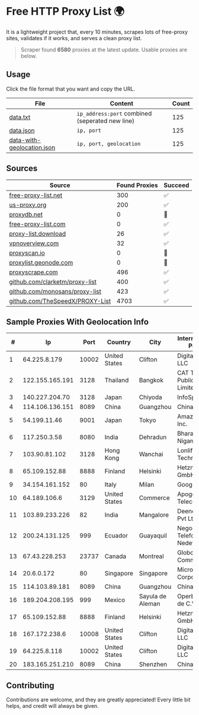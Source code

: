 
# Free HTTP Proxy List 🌍

It is a lightweight project that, every 10 minutes, scrapes lots of free-proxy sites, validates if it works, and serves a clean proxy list.


> Scraper found **6580** proxies at the latest update. Usable proxies are below.

## Usage

Click the file format that you want and copy the URL.


|File|Content|Count|
|----|-------|-----|
|[data.txt](https://raw.githubusercontent.com/themiralay/Proxy-List-World/master/data.txt)|`ip_address:port` combined (seperated new line)|125|
|[data.json](https://raw.githubusercontent.com/themiralay/Proxy-List-World/master/data.json)|`ip, port`|125|
|[data-with-geolocation.json](https://raw.githubusercontent.com/themiralay/Proxy-List-World/master/data-with-geolocation.json)|`ip, port, geolocation`|125|

## Sources

|Source|Found Proxies|Succeed|
|------|-------------|-------|
|[free-proxy-list.net](https://free-proxy-list.net)|300|✅|
|[us-proxy.org](https://www.us-proxy.org)|200|✅|
|[proxydb.net](http://proxydb.net)|0|🚫|
|[free-proxy-list.com](https://free-proxy-list.com/?page=&port=&type%5B%5D=http&type%5B%5D=https&up_time=0&search=Search)|0|✅|
|[proxy-list.download](https://www.proxy-list.download/HTTP)|26|✅|
|[vpnoverview.com](https://vpnoverview.com/privacy/anonymous-browsing/free-proxy-servers)|32|✅|
|[proxyscan.io](https://www.proxyscan.io)|0|🚫|
|[proxylist.geonode.com](https://proxylist.geonode.com/api/proxy-list?limit=300&page=1&sort_by=lastChecked&sort_type=desc&protocols=http,https)|0|🚫|
|[proxyscrape.com](https://api.proxyscrape.com/v2/?request=displayproxies&protocol=http&timeout=10000&country=all&ssl=all&anonymity=all)|496|✅|
|[github.com/clarketm/proxy-list](https://raw.githubusercontent.com/clarketm/proxy-list/master/proxy-list-raw.txt)|400|✅|
|[github.com/monosans/proxy-list](https://raw.githubusercontent.com/monosans/proxy-list/main/proxies/http.txt)|423|✅|
|[github.com/TheSpeedX/PROXY-List](https://raw.githubusercontent.com/TheSpeedX/PROXY-List/master/http.txt)|4703|✅|


## Sample Proxies With Geolocation Info

|#|Ip|Port|Country|City|Internet Service Provider|
|-|--|----|-------|----|-------------------------|
|1|64.225.8.179|10002|United States|Clifton|DigitalOcean, LLC|
|2|122.155.165.191|3128|Thailand|Bangkok|CAT Telecom Public Company Limited|
|3|140.227.204.70|3128|Japan|Chiyoda|InfoSphere|
|4|114.106.136.151|8089|China|Guangzhou|Chinanet|
|5|54.199.11.46|9001|Japan|Tokyo|Amazon.com, Inc.|
|6|117.250.3.58|8080|India|Dehradun|Bharat Sanchar Nigam Ltd|
|7|103.90.81.102|3128|Hong Kong|Wanchai|Lonlife Technology Co.|
|8|65.109.152.88|8888|Finland|Helsinki|Hetzner Online GmbH|
|9|34.154.161.152|80|Italy|Milan|Google LLC|
|10|64.189.106.6|3129|United States|Commerce|Apogee Telecom Inc.|
|11|103.89.233.226|82|India|Mangalore|Deenet Services Pvt Ltd|
|12|200.24.131.125|999|Ecuador|Guayaquil|Negocios Y Telefonia Nedetel S.A|
|13|67.43.228.253|23737|Canada|Montreal|GloboTech Communications|
|14|20.6.0.172|80|Singapore|Singapore|Microsoft Corporation|
|15|114.103.89.181|8089|China|Guangzhou|Chinanet|
|16|189.204.208.195|999|Mexico|Sayula de Aleman|Operbes, S.A. de C.V.|
|17|65.109.152.88|8888|Finland|Helsinki|Hetzner Online GmbH|
|18|167.172.238.6|10008|United States|Clifton|DigitalOcean, LLC|
|19|64.225.8.118|10002|United States|Clifton|DigitalOcean, LLC|
|20|183.165.251.210|8089|China|Shenzhen|Chinanet|



## Contributing

Contributions are welcome, and they are greatly appreciated! Every
little bit helps, and credit will always be given.

